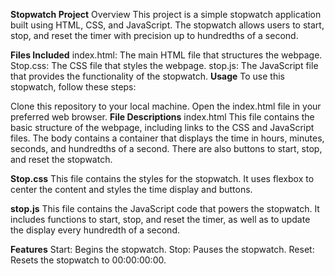 **Stopwatch Project**
Overview
This project is a simple stopwatch application built using HTML, CSS, and JavaScript. The stopwatch allows users to start, stop, and reset the timer with precision up to hundredths of a second.

**Files Included**
index.html: The main HTML file that structures the webpage.
Stop.css: The CSS file that styles the webpage.
stop.js: The JavaScript file that provides the functionality of the stopwatch.
**Usage**
To use this stopwatch, follow these steps:

Clone this repository to your local machine.
Open the index.html file in your preferred web browser.
**File Descriptions**
index.html
This file contains the basic structure of the webpage, including links to the CSS and JavaScript files. The body contains a container that displays the time in hours, minutes, seconds, and hundredths of a second. There are also buttons to start, stop, and reset the stopwatch.

**Stop.css**
This file contains the styles for the stopwatch. It uses flexbox to center the content and styles the time display and buttons.

**stop.js**
This file contains the JavaScript code that powers the stopwatch. It includes functions to start, stop, and reset the timer, as well as to update the display every hundredth of a second.

**Features**
Start: Begins the stopwatch.
Stop: Pauses the stopwatch.
Reset: Resets the stopwatch to 00:00:00:00.
